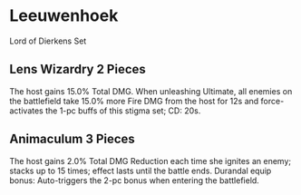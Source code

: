 # Leeuwenhoek

Lord of Dierkens Set

## Lens Wizardry 2 Pieces

The host gains 15.0% Total DMG. When unleashing Ultimate, all enemies on the battlefield take 15.0% more Fire DMG from the host for 12s and force-activates the 1-pc buffs of this stigma set; CD: 20s.

## Animaculum 3 Pieces

The host gains 2.0% Total DMG Reduction each time she ignites an enemy; stacks up to 15 times; effect lasts until the battle ends.
Durandal equip bonus: Auto-triggers the 2-pc bonus when entering the battlefield.